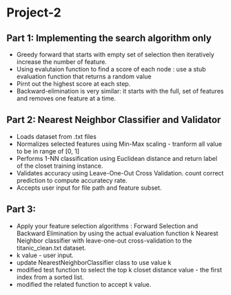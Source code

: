 # Project-2

## Part 1: Implementing the search algorithm only  

* Greedy forward that starts with empty set of selection then iteratively increase the number of feature.
* Using evalutaion function to find a score of each node : use a stub evaluation function that returns a random value
* Pirnt out the highest score at each step.
* Backward-elimination is very similar: it starts with the full, set of features and removes one feature at a time.

## Part 2: Nearest Neighbor Classifier and Validator
* Loads dataset from .txt files
* Normalizes selected features using Min-Max scaling - tranform all value to be in range of [0, 1]
* Performs 1-NN classification using Euclidean distance and return label of the closet training instance. 
* Validates accuracy using Leave-One-Out Cross Validation. count correct prediction to compute accuratecy rate. 
* Accepts user input for file path and feature subset.

## Part 3: 
* Apply your feature selection algorithms : Forward Selection and Backward Elimination by using the actual evaluation function k Nearest Neighbor classifier with leave-one-out cross-validation to the titanic_clean.txt dataset.
* k value - user input.
* update NearestNeighborClassifier class to use value k
* modified test function to select the top k closet distance value - the first index from a sorted list.
* modified the related function to accept k value. 

